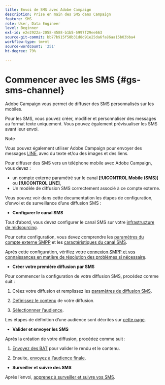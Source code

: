 ```yaml
---
title: Envoi de SMS avec Adobe Campaign
description: Prise en main des SMS dans Campaign
feature: SMS
role: User, Data Engineer
level: Beginner
exl-id: e2e2922a-2058-4588-b1b5-6997f29ee663
source-git-commit: bb77b915f50b31d8d91e25da6fa86aa15b03bba4
workflow-type: tm+mt
source-wordcount: '251'
ht-degree: 79%

---
```


# Commencer avec les SMS {#gs-sms-channel}

Adobe Campaign vous permet de diffuser des SMS personnalisés sur les mobiles.

Pour les SMS, vous pouvez créer, modifier et personnaliser des messages au format texte uniquement. Vous pouvez également prévisualiser les SMS avant leur envoi.

>[!NOTE]
>
>Vous pouvez également utiliser Adobe Campaign pour envoyer des messages [LINE](../../send/line.md), avec du texte et/ou des images et des liens.

Pour diffuser des SMS vers un téléphone mobile avec Adobe Campaign, vous devez :

* un compte externe paramétré sur le canal **[!UICONTROL Mobile (SMS)]** ou **[!UICONTROL LINE]**,
* Un modèle de diffusion SMS correctement associé à ce compte externe.

Vous pouvez voir dans cette documentation les étapes de configuration, d’envoi et de surveillance d’une diffusion SMS :

* **Configurer le canal SMS**

Tout d’abord, vous devez configurer le canal SMS sur votre [infrastructure de midsourcing](sms-mid-sourcing.md).

<!--The steps depend on the platform: either you have [a standalone instance](sms-standalone-instance.md) or you are in [a mid-sourcing infrastructure](sms-mid-sourcing.md).-->

Pour cette configuration, vous devez comprendre les [paramètres du compte externe SMPP](smpp-external-account.md) et les [ caractéristiques du canal SMS](sms-channel.md).

Après cette configuration, vérifiez votre [connexion SMPP et vos connaissances en matière de résolution des problèmes si nécessaire](smpp-connection.md).

* **Créer votre première diffusion par SMS**

Pour commencer la configuration de votre diffusion SMS, procédez comme suit :

1. Créez votre diffusion et remplissez les [paramètres de diffusion SMS](sms-delivery-settings.md).

1. [Définissez le contenu](sms-content.md) de votre diffusion.

1. [Sélectionnner l’audience](sms-audience.md).

Les étapes de définition d’une audience sont décrites sur [cette page](../../audiences/create-audiences.md).

* **Valider et envoyer les SMS**

Après la création de votre diffusion, procédez comme suit :

1. [Envoyez des BAT](sms-proofs.md) pour valider le rendu et le contenu.

1. Ensuite, [envoyez à l’audience finale](sms-send.md).

* **Surveiller et suivre des SMS**

Après l’envoi, [apprenez à surveiller et suivre vos SMS](sms-monitor.md).
